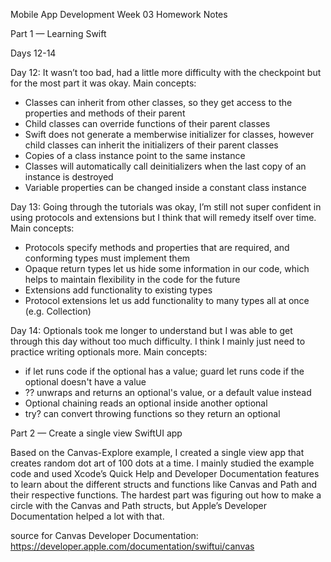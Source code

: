 Mobile App Development Week 03 Homework Notes

Part 1 — Learning Swift

Days 12-14

Day 12: It wasn’t too bad, had a little more difficulty with the checkpoint but for the most part it was okay.
Main concepts:
- Classes can inherit from other classes, so they get access to the properties and methods of their parent
- Child classes can override functions of their parent classes
- Swift does not generate a memberwise initializer for classes, however child classes can inherit the initializers of their parent classes
- Copies of a class instance point to the same instance
- Classes will automatically call deinitializers when the last copy of an instance is destroyed
- Variable properties can be changed inside a constant class instance

Day 13: Going through the tutorials was okay, I’m still not super confident in using protocols and extensions but I think that will remedy itself over time.
Main concepts:
- Protocols specify methods and properties that are required, and conforming types must implement them
- Opaque return types let us hide some information in our code, which helps to maintain flexibility in the code for the future
- Extensions add functionality to existing types
- Protocol extensions let us add functionality to many types all at once (e.g. Collection)

Day 14: Optionals took me longer to understand but I was able to get through this day without too much difficulty. I think I mainly just need to practice writing optionals more.
Main concepts:
- if let runs code if the optional has a value; guard let runs code if the optional doesn't have a value
- ?? unwraps and returns an optional's value, or a default value instead
- Optional chaining reads an optional inside another optional
- try? can convert throwing functions so they return an optional



Part 2 — Create a single view SwiftUI app

Based on the Canvas-Explore example, I created a single view app that creates random dot art of 100 dots at a time. I mainly studied the example code and used Xcode’s Quick Help and Developer Documentation features to learn about the different structs and functions like Canvas and Path and their respective functions. The hardest part was figuring out how to make a circle with the Canvas and Path structs, but Apple’s Developer Documentation helped a lot with that.

source for Canvas Developer Documentation: https://developer.apple.com/documentation/swiftui/canvas